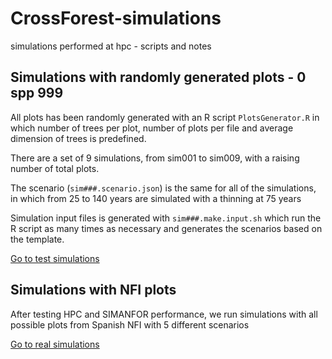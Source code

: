 # CrossForest-simulations
simulations performed at hpc - scripts and notes

## Simulations with randomly generated plots - 0 spp 999
All plots has been randomly generated with an R script `PlotsGenerator.R` in which number of trees per plot, number of plots per file and average dimension of trees is predefined.

There are a set of 9 simulations, from sim001 to sim009, with a raising number of total plots.

The scenario (`sim###.scenario.json`) is the same for all of the simulations, in which from 25 to 140 years are simulated with a thinning at 75 years

Simulation input files is generated with `sim###.make.input.sh` which run the R script as many times as necessary and generates the scenarios based on the template.


[Go to test simulations](./test.simulations/test.simulations.md)


## Simulations with NFI plots

After testing HPC and SIMANFOR performance, we run simulations with all possible plots from Spanish NFI with 5 different scenarios

[Go to real simulations](./real.simulations/real.simulations.md)

